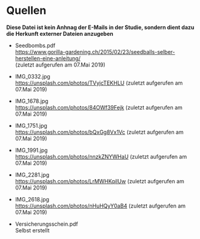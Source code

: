 
# Quellen

**Diese Datei ist kein Anhnag der E-Mails in der Studie, sondern dient dazu die Herkunft externer Dateien anzugeben**

- Seedbombs.pdf  
    <https://www.gorilla-gardening.ch/2015/02/23/seedballs-selber-herstellen-eine-anleitung/>  
    (zuletzt aufgerufen am 07.Mai 2019)
    
- IMG_0332.jpg  
    <https://unsplash.com/photos/TVyjcTEKHLU>
    (zuletzt aufgerufen am 07.Mai 2019)

- IMG_1678.jpg  
    <https://unsplash.com/photos/84OWf39Fejk>
    (zuletzt aufgerufen am 07.Mai 2019)

- IMG_1751.jpg  
    <https://unsplash.com/photos/bQxGg8Vx1Vc>
    (zuletzt aufgerufen am 07.Mai 2019)

- IMG_1991.jpg  
    <https://unsplash.com/photos/nnzkZNYWHaU>
    (zuletzt aufgerufen am 07.Mai 2019)

- IMG_2281.jpg  
    <https://unsplash.com/photos/LrMWHKqilUw>
    (zuletzt aufgerufen am 07.Mai 2019)

- IMG_2618.jpg  
    <https://unsplash.com/photos/nHuHQyY0aB4>
    (zuletzt aufgerufen am 07.Mai 2019)

- Versicherungsschein.pdf  
    Selbst erstellt

